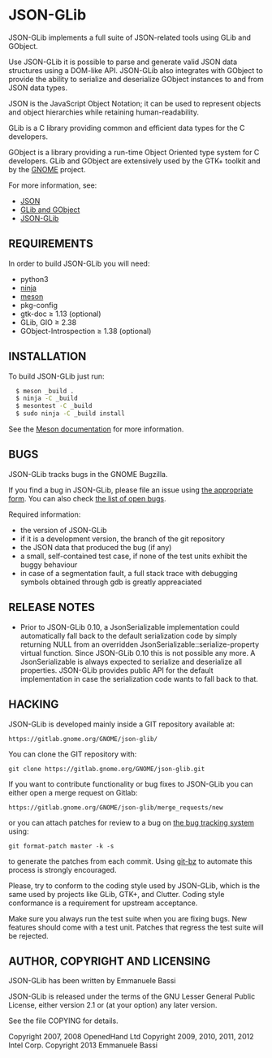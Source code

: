 JSON-GLib
===============================================================================

JSON-GLib implements a full suite of JSON-related tools using GLib and GObject.

Use JSON-GLib it is possible to parse and generate valid JSON data
structures using a DOM-like API. JSON-GLib also integrates with GObject to
provide the ability to serialize and deserialize GObject instances to and from
JSON data types.

JSON is the JavaScript Object Notation; it can be used to represent objects and
object hierarchies while retaining human-readability.

GLib is a C library providing common and efficient data types for the C
developers.

GObject is a library providing a run-time Object Oriented type system for C
developers. GLib and GObject are extensively used by the GTK+ toolkit and by the
[GNOME][gnome] project.

For more information, see:

 * [JSON][json]
 * [GLib and GObject][glib]
 * [JSON-GLib][json-glib]

REQUIREMENTS
--------------------------------------------------------------------------------
In order to build JSON-GLib you will need:

 * python3
 * [ninja](http://ninja-build.org)
 * [meson](http://mesonbuild.com)
 * pkg-config
 * gtk-doc ≥ 1.13 (optional)
 * GLib, GIO ≥ 2.38
 * GObject-Introspection ≥ 1.38 (optional)

INSTALLATION
--------------------------------------------------------------------------------
To build JSON-GLib just run:

```sh
  $ meson _build .
  $ ninja -C _build
  $ mesontest -C _build
  $ sudo ninja -C _build install
```

See the [Meson documentation](http://mesonbuild.com) for more information.

BUGS
--------------------------------------------------------------------------------
JSON-GLib tracks bugs in the GNOME Bugzilla.

If you find a bug in JSON-GLib, please file an issue using
[the appropriate form][bugzilla-enter-bug]. You can also check
[the list of open bugs][bugzilla-bug-page].

Required information:

 * the version of JSON-GLib
  * if it is a development version, the branch of the git repository
 * the JSON data that produced the bug (if any)
 * a small, self-contained test case, if none of the test units exhibit the
   buggy behaviour
 * in case of a segmentation fault, a full stack trace with debugging
   symbols obtained through gdb is greatly appreaciated

RELEASE NOTES
--------------------------------------------------------------------------------
 * Prior to JSON-GLib 0.10, a JsonSerializable implementation could
   automatically fall back to the default serialization code by simply
   returning NULL from an overridden JsonSerializable::serialize-property
   virtual function. Since JSON-GLib 0.10 this is not possible any more. A
   JsonSerializable is always expected to serialize and deserialize all
   properties. JSON-GLib provides public API for the default implementation
   in case the serialization code wants to fall back to that.

HACKING
--------------------------------------------------------------------------------
JSON-GLib is developed mainly inside a GIT repository available at:

    https://gitlab.gnome.org/GNOME/json-glib/

You can clone the GIT repository with:

    git clone https://gitlab.gnome.org/GNOME/json-glib.git

If you want to contribute functionality or bug fixes to JSON-GLib you can either
open a merge request on Gitlab:

    https://gitlab.gnome.org/GNOME/json-glib/merge_requests/new

or you can attach patches for review to a bug on [the bug tracking system][bugzilla]
using:

    git format-patch master -k -s

to generate the patches from each commit. Using [git-bz][git-bz] to automate
this process is strongly encouraged.

Please, try to conform to the coding style used by JSON-GLib, which is the same
used by projects like GLib, GTK+, and Clutter. Coding style conformance is a
requirement for upstream acceptance.

Make sure you always run the test suite when you are fixing bugs. New features
should come with a test unit. Patches that regress the test suite will be
rejected.

AUTHOR, COPYRIGHT AND LICENSING
--------------------------------------------------------------------------------
JSON-GLib has been written by Emmanuele Bassi

JSON-GLib is released under the terms of the GNU Lesser General Public License,
either version 2.1 or (at your option) any later version.

See the file COPYING for details.

Copyright 2007, 2008  OpenedHand Ltd
Copyright 2009, 2010, 2011, 2012  Intel Corp.
Copyright 2013  Emmanuele Bassi

[json]: http://www.json.org "JSON"
[glib]: http://www.gtk.org "GTK+"
[json-glib]: https://wiki.gnome.org/Projects/JsonGlib "JSON-GLib wiki"
[gnome]: https://www.gnome.org "GNOME"
[bugzilla]: https://bugzilla.gnome.org "GNOME Bugzilla"
[bugzilla-bug-page]: https://bugzilla.gnome.org/page.cgi?id=browse.html&product=json-glib "GNOME Bugzilla - Browse: json-glib"
[bugzilla-enter-bug]: https://bugzilla.gnome.org/enter_bug.cgi?product=json-glib "GNOME Bugzilla - Enter bug: json-glib"
[git-bz]: http://blog.fishsoup.net/2008/11/16/git-bz-bugzilla-subcommand-for-git/

